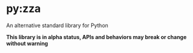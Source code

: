 # py:zza

An alternative standard library for Python

**This library is in alpha status, APIs and behaviors may break or change without warning**
